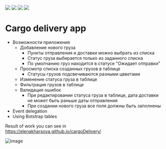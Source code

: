 <img src="https://img.shields.io/badge/JS-yellow"> <img src="https://img.shields.io/badge/HTML-orange"> <img src="https://img.shields.io/badge/CSS-purple">
<img src="https://img.shields.io/badge/Bootstrap-green">  
# Cargo delivery app

<ul>
  <li> Возможности приложения
    <ul>
      <li> Добавление нового груза
        <ul>
          <li>Пункты отправления и доставки можно выбрать из списка</li>
          <li>Статус груза выбирается только из заданного списка</li> 
          <li>По умолчанию груз находится в статусе "Ожидает отправки"</li>
        </ul>
      </li>
      <li> Просмотр списка созданных грузов в таблице
        <ul>
          <li>Статусы грузов подсвечиваются разными цвветами</li>
        </ul>
      </li>
      <li> Изменение статуса груза в таблице</li>
      <li> Фильтрация грузов в таблице</li>
      <li>Валидация ошибок 
        <ul>
          <li>При редактировании статуса груза в таблице, дата доставки не может быть раньше даты отправления</li>
          <li>При создании нового груза все поля должны быть заполнены</li>  
        </ul>
      </li>
    </ul>
  </li>
  <li> Event delegation</li>
  <li> Using Botstrap tables</li>
</ul>

Result of work you can see in https://elenakharsova.github.io/cargoDelivery/

![image](https://github.com/user-attachments/assets/741a2117-fc4d-467c-8b46-e0db2dd16d66)
